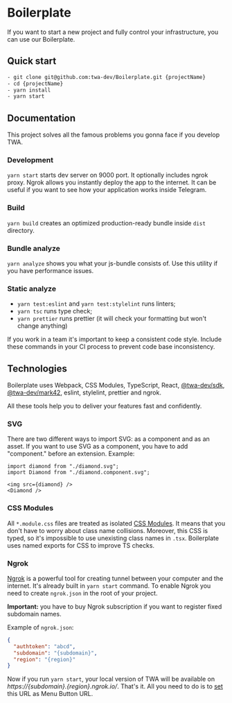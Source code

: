 # Boilerplate

If you want to start a new project and fully control your infrastructure, you can use our Boilerplate.

## Quick start

```bash
- git clone git@github.com:twa-dev/Boilerplate.git {projectName}
- cd {projectName}
- yarn install
- yarn start
```

## Documentation

This project solves all the famous problems you gonna face if you develop TWA.

### Development

`yarn start` starts dev server on 9000 port. It optionally includes ngrok proxy. Ngrok allows you instantly deploy the app
to the internet. It can be useful if you want to see how your application works inside Telegram.

### Build

`yarn build` creates an optimized production-ready bundle inside `dist` directory.

### Bundle analyze

`yarn analyze` shows you what your js-bundle consists of. Use this utility if you have performance issues.

### Static analyze

- `yarn test:eslint` and `yarn test:stylelint` runs linters;
- `yarn tsc` runs type check;
- `yarn prettier` runs prettier (it will check your formatting but won't change anything)

If you work in a team it's important to keep a consistent code style. Include these commands in your CI process to prevent code base inconsistency.

## Technologies

Boilerplate uses Webpack, CSS Modules, TypeScript, React, [@twa-dev/sdk](https://github.com/twa-dev/sdk), [@twa-dev/mark42](https://github.com/twa-dev/Mark42), eslint, stylelint, prettier and ngrok.

All these tools help you to deliver your features fast and confidently.

### SVG

There are two different ways to import SVG: as a component and as an asset. If you want to use SVG as a component,
you have to add "component." before an extension. Example:

```tsx
import diamond from "./diamond.svg";
import Diamond from "./diamond.component.svg";

<img src={diamond} />
<Diamond />
```

### CSS Modules

All `*.module.css` files are treated as isolated [CSS Modules](https://github.com/css-modules/css-modules). It means that you don't have to worry about class name collisions.
Moreover, this CSS is typed, so it's impossible to use unexisting class names in `.tsx`. Boilerplate uses named exports for CSS to improve TS checks.

### Ngrok

[Ngrok](https://ngrok.com/) is a powerful tool for creating tunnel between your computer and the internet. It's
already built in `yarn start` command. To enable Ngrok you need to create `ngrok.json` in the root of your project.

**Important:** you have to buy Ngrok subscription if you want to register fixed subdomain names.

Example of `ngrok.json`:

```json
{
  "authtoken": "abcd",
  "subdomain": "{subdomain}",
  "region": "{region}"
}
```

Now if you run `yarn start`, your local version of TWA will be available on _https://{subdomain}.{region}.ngrok.io/_. That's it. All you need to do is to [set](https://core.telegram.org/bots/webapps#launching-web-apps-from-the-menu-button) this URL as Menu Button URL.
